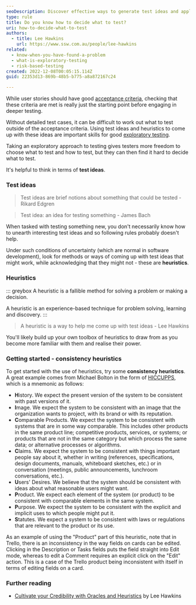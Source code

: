 ```yaml
---
seoDescription: Discover effective ways to generate test ideas and apply heuristics for better exploratory testing outcomes.
type: rule
title: Do you know how to decide what to test?
uri: how-to-decide-what-to-test
authors:
  - title: Lee Hawkins
    url: https://www.ssw.com.au/people/lee-hawkins
related:
  - know-when-you-have-found-a-problem
  - what-is-exploratory-testing
  - risk-based-testing
created: 2022-12-08T00:05:15.114Z
guid: 22353d13-869b-48b5-b775-a8a872167c24

---
```


While user stories should have good [acceptance criteria](/acceptance-criteria), checking that these criteria are met is really just the starting point before engaging in deeper testing.

Without detailed test cases, it can be difficult to work out what to test outside of the acceptance criteria. Using test ideas and heuristics to come up with these ideas are important skills for good [exploratory testing](/what-is-exploratory-testing).

<!--endintro-->

Taking an exploratory approach to testing gives testers more freedom to choose what to test and how to test, but they can then find it hard to decide what to test.

It's helpful to think in terms of **test ideas**.

### Test ideas

> Test ideas are brief notions about something that could be tested - Rikard Edgren

> Test idea: an idea for testing something - James Bach

When tasked with testing something new, you don't necessarily know how to unearth interesting test ideas and so following rules probably doesn't help.

Under such conditions of uncertainty (which are normal in software development), look for methods or ways of coming up with test ideas that might work, while acknowledging that they might not - these are **heuristics**.

### Heuristics

::: greybox
A heuristic is a fallible method for solving a problem or making a decision.

A heuristic is an experience-based technique for problem solving, learning and discovery.
:::

> A heuristic is a way to help me come up with test ideas - Lee Hawkins

You'll likely build up your own toolbox of heuristics to draw from as you become more familiar with them and realise their power.

### Getting started - consistency heuristics

To get started with the use of heuristics, try some **consistency heuristics**. A great example comes from Michael Bolton in the form of [HICCUPPS](https://developsense.com/blog/2012/07/few-hiccupps), which is a mnemonic as follows:

* **H**istory. We expect the present version of the system to be consistent with past versions of it.
* **I**mage. We expect the system to be consistent with an image that the organization wants to project, with its brand or with its reputation.
* **C**omparable Products. We expect the system to be consistent with systems that are in some way comparable. This includes other products in the same product line; competitive products, services, or systems; or products that are not in the same category but which process the same data; or alternative processes or algorithms.
* **C**laims. We expect the system to be consistent with things important people say about it, whether in writing (references, specifications, design documents, manuals, whiteboard sketches, etc.) or in conversation (meetings, public announcements, lunchroom conversations, etc.).
* **U**sers' Desires. We believe that the system should be consistent with ideas about what reasonable users might want.
* **P**roduct. We expect each element of the system (or product) to be consistent with comparable elements in the same system.
* **P**urpose. We expect the system to be consistent with the explicit and implicit uses to which people might put it.
* **S**tatutes. We expect a system to be consistent with laws or regulations that are relevant to the product or its use.

As an example of using the "Product" part of this heuristic, note that in Trello, there is an inconsistency in the way fields on cards can be edited. Clicking in the Description or Tasks fields puts the field straight into Edit mode, whereas to edit a Comment requires an explicit click on the "Edit" action. This is a case of the Trello product being inconsistent with itself in terms of editing fields on a card.

### Further reading

* [Cultivate your Credibility with Oracles and Heuristics](https://www.ministryoftesting.com/dojo/lessons/cultivate-your-credibility-with-oracles-and-heuristics) by Lee Hawkins
